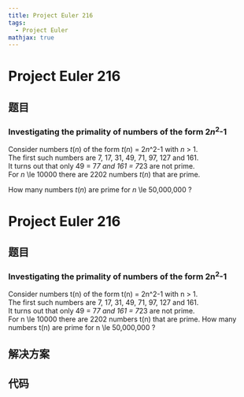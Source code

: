 ```yaml
---
title: Project Euler 216
tags:
  - Project Euler
mathjax: true
---
```

<escape><!-- more --></escape>
    
# Project Euler 216
## 题目
### Investigating the primality of numbers of the form 2<var>n</var><sup>2</sup>-1

Consider numbers <var>t</var>(<var>n</var>) of the form <var>t</var>(<var>n</var>) = 2<var>n</var>^2-1 with <var>n</var> > 1.<br />
The first such numbers are 7, 17, 31, 49, 71, 97, 127 and 161.<br />
It turns out that only 49 = 7*7 and 161 = 7*23 are not prime.<br />
For <var>n</var> \le 10000 there are 2202 numbers <var>t</var>(<var>n</var>)  that are prime.

How many numbers <var>t</var>(<var>n</var>) are prime for <var>n</var> \le 50,000,000 ?




# Project Euler 216
## 题目
### Investigating the primality of numbers of the form 2n<sup>2</sup>-1

Consider numbers t(n) of the form t(n) = 2n^2-1 with n > 1.<br>The first such numbers are 7, 17, 31, 49, 71, 97, 127 and 161.<br>It turns out that only 49 = 7*7 and 161 = 7*23 are not prime.<br>For n \le 10000 there are 2202 numbers t(n) that are prime.
How many numbers t(n) are prime for n \le 50,000,000 ?


## 解决方案


## 代码


